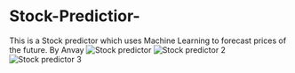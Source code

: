 # Stock-Predictior-
This is a Stock predictor which uses Machine Learning to forecast prices of the future. By Anvay
![Stock predictor](https://user-images.githubusercontent.com/102477293/189984247-e5e3cb4b-f26c-4355-b7b6-94075d162f19.png)
![Stock predictor 2](https://user-images.githubusercontent.com/102477293/189984240-44b41ce6-eac2-4b3f-84e2-52e9a16384c2.png)
![Stock predictor 3](https://user-images.githubusercontent.com/102477293/189984244-5ef14d61-1bd3-4588-9a69-d5677d911c95.png)
